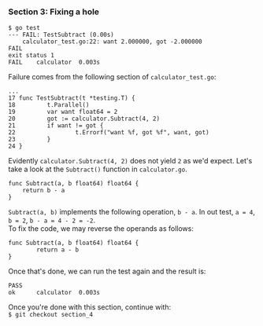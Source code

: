 ### Section 3: Fixing a hole
```
$ go test
--- FAIL: TestSubtract (0.00s)
    calculator_test.go:22: want 2.000000, got -2.000000
FAIL
exit status 1
FAIL	calculator	0.003s
```

Failure comes from the following section of `calculator_test.go`:
```
...
17 func TestSubtract(t *testing.T) {
18         t.Parallel()
19         var want float64 = 2
20         got := calculator.Subtract(4, 2)
21         if want != got {
22                 t.Errorf("want %f, got %f", want, got)
23         }
24 }
```
Evidently `calculator.Subtract(4, 2)` does not yield `2` as we'd expect. Let's take a look at the `Subtract()` function in `calculator.go`.</br>
```
func Subtract(a, b float64) float64 {
	return b - a
}
```
`Subtract(a, b)` implements the following operation, `b - a`. In out test, `a = 4`, `b = 2`, `b - a = 4 - 2 = -2`.</br>
To fix the code, we may reverse the operands as follows:</br>
```
func Subtract(a, b float64) float64 {
        return a - b
}
```
Once that's done, we can run the test again and the result is:</br>
```
PASS
ok  	calculator	0.003s
```

Once you're done with this section, continue with:</br>
`$ git checkout section_4`

